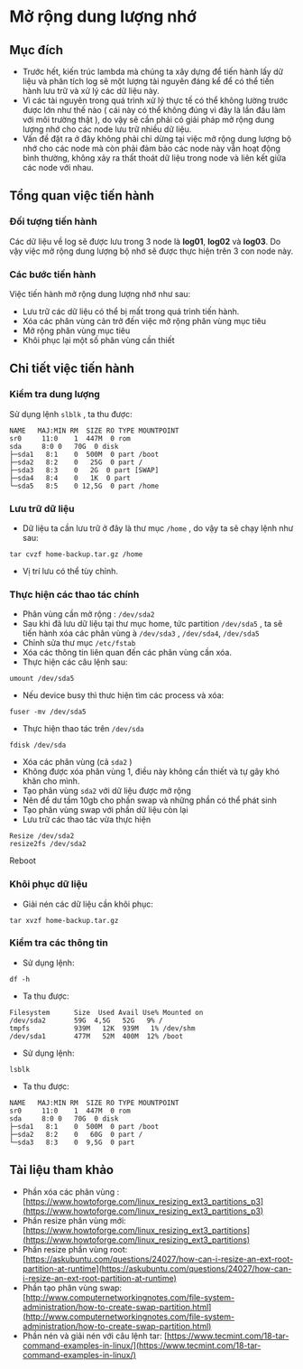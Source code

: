 Mở rộng dung lượng nhớ
===
Mục đích
--- 
* Trước hết, kiến trúc lambda mà chúng ta xây dựng để tiến hành lấy dữ liệu và phân tích log sẽ một lượng tài nguyên đáng kể để có thể tiến hành lưu trữ và xử lý các dữ liệu này. 
* Vì các tài nguyên trong quá trình xử lý thực tế có thể không lường trước được lớn như thế nào ( cái này có thể không đúng vì đây là lần đầu làm với môi trường thật ), do vậy sẽ cần phải có giải pháp mở rộng dung lượng nhớ cho các node lưu trữ nhiều dữ liệu.
* Vấn đề đặt ra ở đây không phải chỉ dừng tại việc mở rộng dung lượng bộ nhớ cho các node mà còn phải đảm bảo các node này vẫn hoạt động bình thường, không xảy ra thất thoát dữ liệu trong node và liên kết giữa các node với nhau.

Tổng quan việc tiến hành
---
### Đối tượng tiến hành
Các dữ liệu về log sẽ được lưu trong 3 node là **log01**, **log02** và **log03**. Do vậy việc mở rộng dung lượng bộ nhớ sẽ được thực hiện trên 3 con node này.
### Các bước tiến hành
Việc tiến hành mở rộng dung lượng nhớ như sau:
* Lưu trữ các dữ liệu có thể bị mất trong quá trình tiến hành.
* Xóa các phân vùng cản trở đến việc mở rộng phân vùng mục tiêu
* Mở rộng phân vùng mục tiêu
* Khôi phục lại một số phân vùng cần thiết

Chi tiết việc tiến hành
---
### Kiểm tra dung lượng
Sử dụng lệnh ```slblk``` , ta thu được:
```
NAME   MAJ:MIN RM  SIZE RO TYPE MOUNTPOINT
sr0 	11:0	1  447M  0 rom  
sda  	8:0	0   70G  0 disk
├─sda1   8:1	0  500M  0 part /boot
├─sda2   8:2	0   25G  0 part /
├─sda3   8:3	0	2G  0 part [SWAP]
├─sda4   8:4	0	1K  0 part
└─sda5   8:5	0 12,5G  0 part /home
```
### Lưu trữ dữ liệu
* Dữ liệu ta cần lưu trữ ở đây là thư mục ```/home``` , do vậy ta sẽ chạy lệnh như sau:
```
tar cvzf home-backup.tar.gz /home
```
* Vị trí lưu có thể tùy chỉnh.
### Thực hiện các thao tác chính
* Phân vùng cần mở rộng : ```/dev/sda2```
* Sau khi đã lưu dữ liệu tại thư mục home, tức partition ```/dev/sda5``` , ta sẽ tiến hành xóa các phân vùng à ```/dev/sda3``` , ```/dev/sda4```, ```/dev/sda5```
* Chỉnh sửa thư mục ```/etc/fstab```
* Xóa các thông tin liên quan đến các phân vùng cần xóa.
* Thực hiện các câu lệnh sau:
```
umount /dev/sda5
```
* Nếu device busy thì thưc hiện tìm các process và xóa:
```
fuser -mv /dev/sda5
```
* Thực hiện thao tác trên ```/dev/sda```
```
fdisk /dev/sda
```
* Xóa các phân vùng (cả ```sda2``` )
* Không được xóa phân vùng 1, điều này không cần thiết và tự gây khó khăn cho mình.
* Tạo phân vùng ```sda2``` với dữ liệu được mở rộng
* Nên để dư tầm 10gb cho phần swap và những phần có thể phát sinh
* Tạo phân vùng swap với phần dữ liệu còn lại
* Lưu trữ các thao tác vừa thực hiện
```
Resize /dev/sda2
resize2fs /dev/sda2
```
Reboot
### Khôi phục dữ liệu
* Giải nén các dữ liệu cần khôi phục:
```
tar xvzf home-backup.tar.gz
```
### Kiểm tra các thông tin
* Sử dụng lệnh:
```
df -h
```
* Ta thu được:
```
Filesystem  	Size  Used Avail Use% Mounted on
/dev/sda2    	59G  4,5G   52G   9% /
tmpfs       	939M   12K  939M   1% /dev/shm
/dev/sda1   	477M   52M  400M  12% /boot
```
* Sử dụng lệnh:
```
lsblk
```
* Ta thu được:
```]
NAME   MAJ:MIN RM  SIZE RO TYPE MOUNTPOINT
sr0 	11:0	1  447M  0 rom  
sda  	8:0	0   70G  0 disk
├─sda1   8:1	0  500M  0 part /boot
├─sda2   8:2	0   60G  0 part /
└─sda3   8:3	0  9,5G  0 part
```
Tài liệu tham khảo
---
* Phần xóa các phân vùng : [https://www.howtoforge.com/linux_resizing_ext3_partitions_p3](https://www.howtoforge.com/linux_resizing_ext3_partitions_p3)
* Phần resize phân vùng mới: [https://www.howtoforge.com/linux_resizing_ext3_partitions](https://www.howtoforge.com/linux_resizing_ext3_partitions)
* Phần resize phần vùng root: [https://askubuntu.com/questions/24027/how-can-i-resize-an-ext-root-partition-at-runtime](https://askubuntu.com/questions/24027/how-can-i-resize-an-ext-root-partition-at-runtime)
* Phần tạo phân vùng swap: [http://www.computernetworkingnotes.com/file-system-administration/how-to-create-swap-partition.html](http://www.computernetworkingnotes.com/file-system-administration/how-to-create-swap-partition.html)
* Phần nén và giải nén với câu lệnh tar: [https://www.tecmint.com/18-tar-command-examples-in-linux/](https://www.tecmint.com/18-tar-command-examples-in-linux/)


